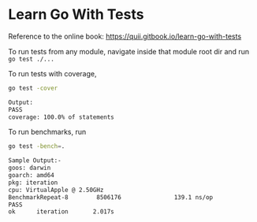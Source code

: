 # Learn Go With Tests

Reference to the online book: <https://quii.gitbook.io/learn-go-with-tests>

To run tests from any module, navigate inside that module root dir and run `go test ./...`

To run tests with coverage,

```bash
go test -cover

Output:
PASS
coverage: 100.0% of statements
```

To run benchmarks, run

```bash
go test -bench=.

Sample Output:-
goos: darwin
goarch: amd64
pkg: iteration
cpu: VirtualApple @ 2.50GHz
BenchmarkRepeat-8        8506176               139.1 ns/op
PASS
ok      iteration       2.017s
```
